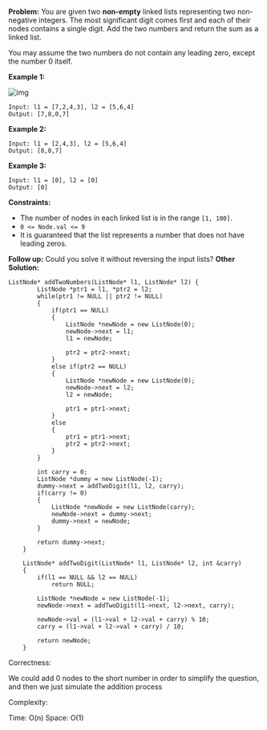 **Problem:**
You are given two **non-empty** linked lists representing two non-negative integers. The most significant digit comes first and each of their nodes contains a single digit. Add the two numbers and return the sum as a linked list.

You may assume the two numbers do not contain any leading zero, except the number 0 itself.

 

**Example 1:**

![img](https://assets.leetcode.com/uploads/2021/04/09/sumii-linked-list.jpg)

```
Input: l1 = [7,2,4,3], l2 = [5,6,4]
Output: [7,8,0,7]
```

**Example 2:**

```
Input: l1 = [2,4,3], l2 = [5,6,4]
Output: [8,0,7]
```

**Example 3:**

```
Input: l1 = [0], l2 = [0]
Output: [0]
```

 

**Constraints:**

- The number of nodes in each linked list is in the range `[1, 100]`.
- `0 <= Node.val <= 9`
- It is guaranteed that the list represents a number that does not have leading zeros.

 

**Follow up:** Could you solve it without reversing the input lists?
**Other Solution:**
```
ListNode* addTwoNumbers(ListNode* l1, ListNode* l2) {
        ListNode *ptr1 = l1, *ptr2 = l2;
        while(ptr1 != NULL || ptr2 != NULL)
        {
            if(ptr1 == NULL)
            {
                ListNode *newNode = new ListNode(0);
                newNode->next = l1;
                l1 = newNode;
                
                ptr2 = ptr2->next;
            }
            else if(ptr2 == NULL)
            {
                ListNode *newNode = new ListNode(0);
                newNode->next = l2;
                l2 = newNode;
                
                ptr1 = ptr1->next;
            }
            else
            {
                ptr1 = ptr1->next;
                ptr2 = ptr2->next;
            }
        }
        
        int carry = 0;
        ListNode *dummy = new ListNode(-1);
        dummy->next = addTwoDigit(l1, l2, carry);
        if(carry != 0)
        {
            ListNode *newNode = new ListNode(carry);
            newNode->next = dummy->next;
            dummy->next = newNode;
        }
        
        return dummy->next;
    }
    
    ListNode* addTwoDigit(ListNode* l1, ListNode* l2, int &carry)
    {
        if(l1 == NULL && l2 == NULL)
            return NULL;
        
        ListNode *newNode = new ListNode(-1);
        newNode->next = addTwoDigit(l1->next, l2->next, carry);
        
        newNode->val = (l1->val + l2->val + carry) % 10;
        carry = (l1->val + l2->val + carry) / 10;
        
        return newNode;
    }
```
Correctness:

We could add 0 nodes to the short number in order to simplify the question, and then we just simulate the addition process

Complexity:

Time: O(n)
Space: O(1)